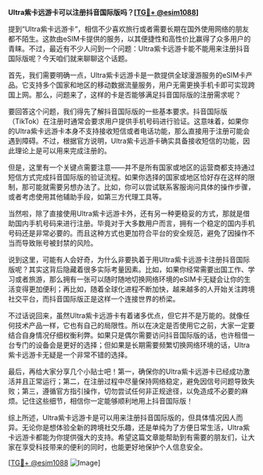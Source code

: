 **Ultra紫卡远游卡可以注册抖音国际版吗？[[TG💪+ @esim1088](https://t.me/s/esim1088)]**

提到“Ultra紫卡远游卡”，相信不少喜欢旅行或者需要长期在国外使用网络的朋友都不陌生。这款由eSIM卡提供的服务，以其便捷性和高性价比赢得了众多用户的青睐。不过，最近有不少人问到一个问题：Ultra紫卡远游卡能不能用来注册抖音国际版呢？今天咱们就来聊聊这个话题。

首先，我们需要明确一点，Ultra紫卡远游卡是一款提供全球漫游服务的eSIM卡产品。它支持多个国家和地区的移动数据流量服务，用户无需更换手机卡即可实现跨国上网。那么，问题来了，这样的卡是否能够满足抖音国际版的注册需求呢？

要回答这个问题，我们得先了解抖音国际版的一些基本要求。抖音国际版（TikTok）在注册时通常会要求用户提供手机号码进行验证。这意味着，如果你的Ultra紫卡远游卡本身不支持接收短信或者电话功能，那么直接用于注册可能会遇到障碍。不过，根据官方说明，Ultra紫卡远游卡确实具备接收短信的功能，因此理论上是可以用来完成注册的。

但是，这里有一个关键点需要注意——并不是所有国家或地区的运营商都支持通过短信方式完成抖音国际版的验证流程。如果你选择的国家或地区恰好存在这样的限制，那可能就需要另想办法了。比如，你可以尝试联系客服询问具体的操作步骤，或者考虑使用其他辅助手段，如第三方代理工具等。

当然啦，除了直接使用Ultra紫卡远游卡外，还有另一种更稳妥的方式，那就是借助国内手机号码来进行注册。毕竟对于大多数用户而言，拥有一个稳定的国内手机号码还是非常必要的。而且这种方式也更加符合平台的安全规范，避免了因操作不当而导致账号被封禁的风险。

说到这里，可能有人会好奇，为什么非要执着于用Ultra紫卡远游卡注册抖音国际版呢？其实这背后隐藏着很多实际考量因素。比如，如果你经常需要出国工作、学习或者旅游，那么拥有一张可以随时随地切换网络环境的eSIM卡无疑会让你的生活变得更加便利；再比如，随着全球化进程不断加快，越来越多的人开始关注跨境社交平台，而抖音国际版正是这样一个连接世界的桥梁。

不过话说回来，虽然Ultra紫卡远游卡有着诸多优点，但它并不是万能的。就像任何技术产品一样，它也有自己的局限性。所以在决定是否使用它之前，大家一定要结合自身情况仔细权衡利弊。如果只是偶尔需要访问抖音国际版的话，也许租借一台专门的设备会是更好的选择；但如果是长期需要频繁切换网络环境的话，Ultra紫卡远游卡无疑是一个非常不错的选择。

最后，再给大家分享几个小贴士吧！第一，确保你的Ultra紫卡远游卡已经成功激活并且正常运行；第二，在注册过程中尽量保持网络稳定，避免因信号问题导致失败；第三，遵循官方指引操作，切勿尝试任何非正规途径，以免造成不必要的麻烦。记住这些细节，相信你一定能够顺利地用上抖音国际版！

综上所述，Ultra紫卡远游卡是可以用来注册抖音国际版的，但具体情况因人而异。无论你是想体验全新的跨境社交乐趣，还是单纯为了方便日常生活，Ultra紫卡远游卡都能为你提供强大的支持。希望这篇文章能帮助到有需要的朋友们，让大家在享受科技带来的便利的同时，也能更好地保护个人信息安全。

[[TG💪+ @esim1088](https://t.me/s/esim1088) ![Image](https://i.postimg.cc/4NQfJmqS/Snipaste-2025-05-13-00-14-12.png)]